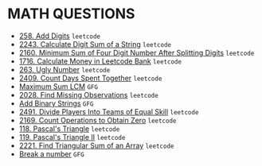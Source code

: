 # MATH QUESTIONS

* [258. Add Digits](https://github.com/anujvaghani0/DSA-Java/tree/master/src/Math/AddDigits.java) `leetcode`</br>
* [2243. Calculate Digit Sum of a String](https://github.com/anujvaghani0/DSA-Java/tree/master/src/Math/CalculateDigitSumOfAString.java) `leetcode`</br>
* [2160. Minimum Sum of Four Digit Number After Splitting Digits](https://github.com/anujvaghani0/DSA-Java/tree/master/src/Math/MinimumSumofFourDigitNumberAfterSplittingDigits.java) `leetcode`</br>
* [1716. Calculate Money in Leetcode Bank](https://github.com/anujvaghani0/DSA-Java/tree/master/src/Math/MinimumSumofFourDigitNumberAfterSplittingDigits.java) `leetcode`</br>
* [263. Ugly Number](https://github.com/anujvaghani0/DSA-Java/tree/master/src/Math/UglyNumber.java) `leetcode`</br>
* [2409. Count Days Spent Together](https://github.com/anujvaghani0/DSA-Java/tree/master/src/Math/countDaysTogether.java) `leetcode`</br>
* [Maximum Sum LCM](https://github.com/anujvaghani0/DSA-Java/tree/master/src/Math/MaximumSumLCM.java) `GFG`</br>
* [2028. Find Missing Observations](https://github.com/anujvaghani0/DSA-Java/tree/master/src/Math/FindMissingObservations.java) `leetcode`</br>
* [Add Binary Strings](https://github.com/anujvaghani0/DSA-Java/tree/master/src/Math/addBinary.java) `GFG`</br>
* [2491. Divide Players Into Teams of Equal Skill](https://github.com/anujvaghani0/DSA-Java/tree/master/src/Math/DividePlayersIntoTeamsOfEqualSkill.java) `leetcode`</br>
* [2169. Count Operations to Obtain Zero](https://github.com/anujvaghani0/DSA-Java/tree/master/src/Math/CountOperationsToObtainZero.java) `leetcode`</br>
* [118. Pascal's Triangle](https://github.com/anujvaghani0/DSA-Java/tree/master/src/Math/PascalsTriangle.java) `leetcode`</br>
* [119. Pascal's Triangle II](https://github.com/anujvaghani0/DSA-Java/tree/master/src/Math/PascalsTriangleII.java) `leetcode`</br>
* [2221. Find Triangular Sum of an Array](https://github.com/anujvaghani0/DSA-Java/tree/master/src/Math/FindTriangularSumOfAnArray.java) `leetcode`</br>
* [Break a number](https://github.com/anujvaghani0/DSA-Java/tree/master/src/Math/BreakANumber.java) `GFG`</br>